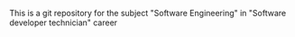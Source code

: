 This is a git repository for the subject "Software Engineering" in "Software developer technician" career